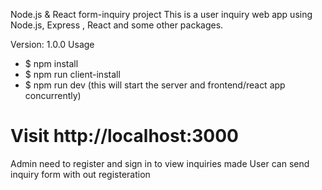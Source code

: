 
Node.js & React form-inquiry project
This is a user inquiry web app using Node.js, Express , React and some other packages.


Version: 1.0.0
Usage
 - $ npm install
 - $ npm run client-install
 - $ npm run dev (this will start the server and frontend/react app concurrently)

# Visit http://localhost:3000

Admin need to register and sign in to view inquiries made
User can send inquiry form with out registeration


